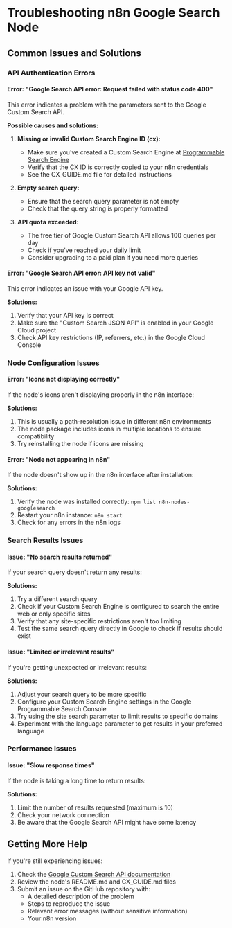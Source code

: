 # Troubleshooting n8n Google Search Node

## Common Issues and Solutions

### API Authentication Errors

#### Error: "Google Search API error: Request failed with status code 400"

This error indicates a problem with the parameters sent to the Google Custom Search API.

**Possible causes and solutions:**

1. **Missing or invalid Custom Search Engine ID (cx):**
   - Make sure you've created a Custom Search Engine at [Programmable Search Engine](https://programmablesearchengine.google.com/)
   - Verify that the CX ID is correctly copied to your n8n credentials
   - See the CX_GUIDE.md file for detailed instructions

2. **Empty search query:**
   - Ensure that the search query parameter is not empty
   - Check that the query string is properly formatted

3. **API quota exceeded:**
   - The free tier of Google Custom Search API allows 100 queries per day
   - Check if you've reached your daily limit
   - Consider upgrading to a paid plan if you need more queries

#### Error: "Google Search API error: API key not valid"

This error indicates an issue with your Google API key.

**Solutions:**
1. Verify that your API key is correct
2. Make sure the "Custom Search JSON API" is enabled in your Google Cloud project
3. Check API key restrictions (IP, referrers, etc.) in the Google Cloud Console

### Node Configuration Issues

#### Error: "Icons not displaying correctly"

If the node's icons aren't displaying properly in the n8n interface:

**Solutions:**
1. This is usually a path-resolution issue in different n8n environments
2. The node package includes icons in multiple locations to ensure compatibility
3. Try reinstalling the node if icons are missing

#### Error: "Node not appearing in n8n"

If the node doesn't show up in the n8n interface after installation:

**Solutions:**
1. Verify the node was installed correctly: `npm list n8n-nodes-googlesearch`
2. Restart your n8n instance: `n8n start`
3. Check for any errors in the n8n logs

### Search Results Issues

#### Issue: "No search results returned"

If your search query doesn't return any results:

**Solutions:**
1. Try a different search query
2. Check if your Custom Search Engine is configured to search the entire web or only specific sites
3. Verify that any site-specific restrictions aren't too limiting
4. Test the same search query directly in Google to check if results should exist

#### Issue: "Limited or irrelevant results"

If you're getting unexpected or irrelevant results:

**Solutions:**
1. Adjust your search query to be more specific
2. Configure your Custom Search Engine settings in the Google Programmable Search Console
3. Try using the site search parameter to limit results to specific domains
4. Experiment with the language parameter to get results in your preferred language

### Performance Issues

#### Issue: "Slow response times"

If the node is taking a long time to return results:

**Solutions:**
1. Limit the number of results requested (maximum is 10)
2. Check your network connection
3. Be aware that the Google Search API might have some latency

## Getting More Help

If you're still experiencing issues:

1. Check the [Google Custom Search API documentation](https://developers.google.com/custom-search/v1/overview)
2. Review the node's README.md and CX_GUIDE.md files
3. Submit an issue on the GitHub repository with:
   - A detailed description of the problem
   - Steps to reproduce the issue
   - Relevant error messages (without sensitive information)
   - Your n8n version